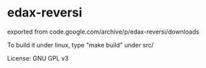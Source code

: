 # edax-reversi
exported from code.google.com/archive/p/edax-reversi/downloads 

To build it under linux, type "make build" under src/

License: GNU GPL v3
